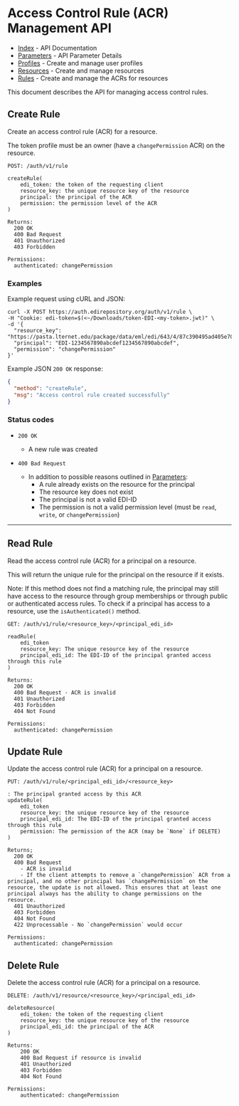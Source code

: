 # Access Control Rule (ACR) Management API

- [Index](index.md) - API Documentation
- [Parameters](parameters.md) - API Parameter Details
- [Profiles](profile.md) - Create and manage user profiles
- [Resources](resource.md) - Create and manage resources
- [Rules](rule.md) - Create and manage the ACRs for resources

This document describes the API for managing access control rules.

## Create Rule

Create an access control rule (ACR) for a resource.

The token profile must be an owner (have a `changePermission` ACR) on the resource.

```
POST: /auth/v1/rule

createRule(
    edi_token: the token of the requesting client
    resource_key: the unique resource key of the resource
    principal: the principal of the ACR
    permission: the permission level of the ACR
)

Returns:
  200 OK
  400 Bad Request
  401 Unauthorized
  403 Forbidden

Permissions:
  authenticated: changePermission
```

### Examples

Example request using cURL and JSON:

```shell
curl -X POST https://auth.edirepository.org/auth/v1/rule \
-H "Cookie: edi-token=$(<~/Downloads/token-EDI-<my-token>.jwt)" \
-d '{
  "resource_key": "https://pasta.lternet.edu/package/data/eml/edi/643/4/87c390495ad405e705c09e62ac6f58f0",
  "principal": "EDI-1234567890abcdef1234567890abcdef",
  "permission": "changePermission"
}'
```

Example JSON `200 OK` response:

```json
{
  "method": "createRule",
  "msg": "Access control rule created successfully"
}
```

### Status codes

- `200 OK`
  - A new rule was created

- `400 Bad Request`
  - In addition to possible reasons outlined in [Parameters](parameters.md):
    - A rule already exists on the resource for the principal
    - The resource key does not exist
    - The principal is not a valid EDI-ID
    - The permission is not a valid permission level (must be `read`, `write`, or `changePermission`)

---


## Read Rule

Read the access control rule (ACR) for a principal on a resource.

This will return the unique rule for the principal on the resource if it exists.

Note: If this method does not find a matching rule, the principal may still have access to the resource through group memberships or through public or authenticated access rules. To check if a principal has access to a resource, use the `isAuthenticated()` method. 

```
GET: /auth/v1/rule/<resource_key>/<principal_edi_id>

readRule(
    edi_token
    resource_key: The unique resource key of the resource
    principal_edi_id: The EDI-ID of the principal granted access through this rule
)

Returns:
  200 OK
  400 Bad Request - ACR is invalid
  401 Unauthorized
  403 Forbidden
  404 Not Found

Permissions:
  authenticated: changePermission
```

## Update Rule

Update the access control rule (ACR) for a principal on a resource.

```
PUT: /auth/v1/rule/<principal_edi_id>/<resource_key>

: The principal granted access by this ACR
updateRule(
    edi_token
    resource_key: the unique resource key of the resource
    principal_edi_id: The EDI-ID of the principal granted access through this rule
    permission: The permission of the ACR (may be `None` if DELETE)
)
    
Returns;
  200 OK
  400 Bad Request
    - ACR is invalid
    - If the client attempts to remove a `changePermission` ACR from a principal, and no other principal has `changePermission` on the resource, the update is not allowed. This ensures that at least one principal always has the ability to change permissions on the resource.
  401 Unauthorized
  403 Forbidden
  404 Not Found
  422 Unprocessable - No `changePermission` would occur

Permissions:
  authenticated: changePermission
```

## Delete Rule

Delete the access control rule (ACR) for a principal on a resource.

```
DELETE: /auth/v1/resource/<resource_key>/<principal_edi_id>

deleteResource(
    edi_token: the token of the requesting client
    resource_key: the unique resource key of the resource
    principal_edi_id: the principal of the ACR
)

Returns:
    200 OK
    400 Bad Request if resource is invalid
    401 Unauthorized
    403 Forbidden
    404 Not Found

Permissions:
    authenticated: changePermission
```
